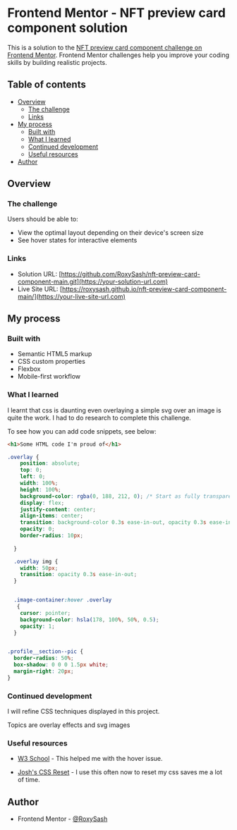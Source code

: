 # Frontend Mentor - NFT preview card component solution

This is a solution to the [NFT preview card component challenge on Frontend Mentor](https://www.frontendmentor.io/challenges/nft-preview-card-component-SbdUL_w0U). Frontend Mentor challenges help you improve your coding skills by building realistic projects. 

## Table of contents

- [Overview](#overview)
  - [The challenge](#the-challenge)
  - [Links](#links)
- [My process](#my-process)
  - [Built with](#built-with)
  - [What I learned](#what-i-learned)
  - [Continued development](#continued-development)
  - [Useful resources](#useful-resources)
- [Author](#author)



## Overview

### The challenge

Users should be able to:

- View the optimal layout depending on their device's screen size
- See hover states for interactive elements


### Links

- Solution URL: [https://github.com/RoxySash/nft-preview-card-component-main.git](https://your-solution-url.com)
- Live Site URL: [https://roxysash.github.io/nft-preview-card-component-main/](https://your-live-site-url.com)

## My process

### Built with

- Semantic HTML5 markup
- CSS custom properties
- Flexbox
- Mobile-first workflow

### What I learned

I learnt that css is daunting even overlaying a simple svg over an image is quite the work. I had to do research to complete this challenge. 

To see how you can add code snippets, see below:

```html
<h1>Some HTML code I'm proud of</h1>
```
```css
.overlay {
    position: absolute;
    top: 0;
    left: 0;
    width: 100%;
    height: 100%;
    background-color: rgba(0, 188, 212, 0); /* Start as fully transparent */
    display: flex;
    justify-content: center;
    align-items: center;
    transition: background-color 0.3s ease-in-out, opacity 0.3s ease-in-out;
    opacity: 0;
    border-radius: 10px;
    
  }

  .overlay img {
    width: 50px;
    transition: opacity 0.3s ease-in-out;
  }


  .image-container:hover .overlay
   {
    cursor: pointer;
    background-color: hsla(178, 100%, 50%, 0.5);
    opacity: 1;
  }


.profile__section--pic {
  border-radius: 50%;
  box-shadow: 0 0 0 1.5px white;
  margin-right: 20px;
}
```


### Continued development

I will refine CSS techniques displayed in this project. 

Topics are overlay effects and svg images 

### Useful resources

- [W3 School](https://www.w3schools.com/cssref/sel_hover.php) - This helped me with the hover issue. 

- [Josh's CSS Reset](https://www.joshwcomeau.com/css/custom-css-reset/) - I use this often now to reset my css saves me a lot of time.


## Author

- Frontend Mentor - [@RoxySash](https://www.frontendmentor.io/profile/RoxySash)



